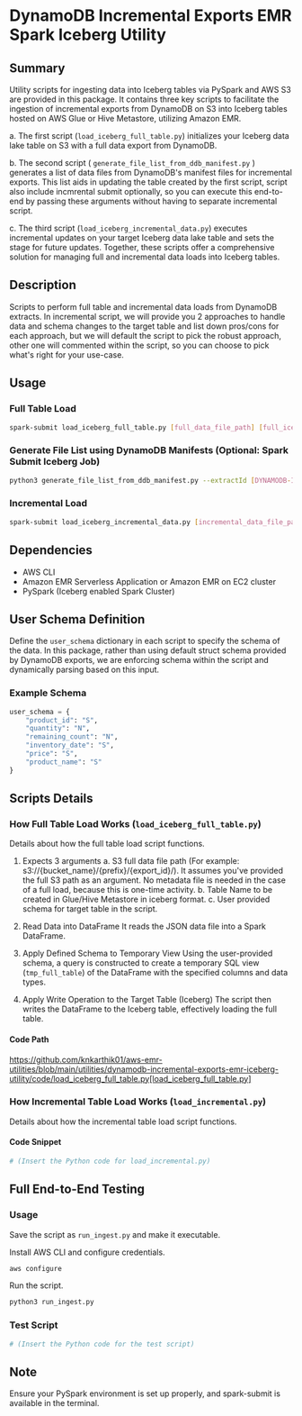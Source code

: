
# DynamoDB Incremental Exports EMR Spark Iceberg Utility

## Summary

Utility scripts for ingesting data into Iceberg tables via PySpark and AWS S3 are provided in this package. It contains three key scripts to facilitate the ingestion of incremental exports from DynamoDB on S3 into Iceberg tables hosted on AWS Glue or Hive Metastore, utilizing Amazon EMR.

a. The first script (`load_iceberg_full_table.py`) initializes your Iceberg data lake table on S3 with a full data export from DynamoDB.

b. The second script ( `generate_file_list_from_ddb_manifest.py` ) generates a list of data files from DynamoDB's manifest files for incremental exports. This list aids in updating the table created by the first script, script also include incmrental submit optionally, so you can execute this end-to-end by passing these arguments without having to separate incremental script.

c. The third script (`load_iceberg_incremental_data.py`) executes incremental updates on your target Iceberg data lake table and sets the stage for future updates.
Together, these scripts offer a comprehensive solution for managing full and incremental data loads into Iceberg tables.

## Description
Scripts to perform full table and incremental data loads from DynamoDB extracts. In incremental script, we will provide you 2 approaches to handle data and schema changes to the target table and list down pros/cons for each approach, but we will default the script to pick the robust approach, other one will commented within the script, so you can choose to pick what's right for your use-case.

## Usage
### Full Table Load
```bash
spark-submit load_iceberg_full_table.py [full_data_file_path] [full_iceberg_table_name]
```

### Generate File List using DynamoDB Manifests (Optional: Spark Submit Iceberg Job)
```bash
python3 generate_file_list_from_ddb_manifest.py --extractId [DYNAMODB-INCREMENTAL-EXTRACT-ID] --delta_table_name [delta_iceberg_table_name] --full_table_name [full_iceberg_table_name]
```

### Incremental Load
```bash
spark-submit load_iceberg_incremental_data.py [incremental_data_file_path] [delta_iceberg_table_name] [full_iceberg_table_name]
```

## Dependencies
* AWS CLI
* Amazon EMR Serverless Application or Amazon EMR on EC2 cluster
* PySpark (Iceberg enabled Spark Cluster)

## User Schema Definition
Define the `user_schema` dictionary in each script to specify the schema of the data.
In this package, rather than using default struct schema provided by DynamoDB exports, we are enforcing schema within the script and dynamically parsing based on this input. 

### Example Schema
```python
user_schema = {
    "product_id": "S",
    "quantity": "N",
    "remaining_count": "N",
    "inventory_date": "S",
    "price": "S",
    "product_name": "S"
}
```

## Scripts Details
### How Full Table Load Works (`load_iceberg_full_table.py`)
Details about how the full table load script functions.

1. Expects 3 arguments
    a. S3 full data file path (For example: s3://{bucket_name}/{prefix}/{export_id}/). 
    It assumes you've provided the full S3 path as an argument. No metadata file is needed in the case of a full load, because this is one-time activity.
    b. Table Name to be created in Glue/Hive Metastore in iceberg format.
    c. User provided schema for target table in the script.

2. Read Data into DataFrame
    It reads the JSON data file into a Spark DataFrame.

3. Apply Defined Schema to Temporary View
    Using the user-provided schema, a query is constructed to create a temporary SQL view (`tmp_full_table`) of the DataFrame with the specified        columns and data types.

4. Apply Write Operation to the Target Table (Iceberg)
    The script then writes the DataFrame to the Iceberg table, effectively loading the full table.


#### Code Path
https://github.com/knkarthik01/aws-emr-utilities/blob/main/utilities/dynamodb-incremental-exports-emr-iceberg-utility/code/load_iceberg_full_table.py[load_iceberg_full_table.py]

### How Incremental Table Load Works (`load_incremental.py`)
Details about how the incremental table load script functions.
#### Code Snippet
```python
# (Insert the Python code for load_incremental.py)
```

## Full End-to-End Testing
### Usage
Save the script as `run_ingest.py` and make it executable.


Install AWS CLI and configure credentials.
```bash
aws configure
```

Run the script.
```bash
python3 run_ingest.py
```
### Test Script
```python
# (Insert the Python code for the test script)
```

## Note
Ensure your PySpark environment is set up properly, and spark-submit is available in the terminal.
